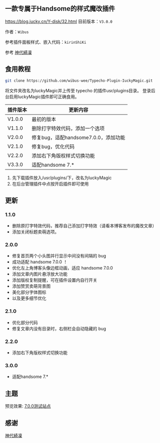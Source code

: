 ## 一款专属于Handsome的样式魔改插件
https://blog.iucky.cn/Y-disk/32.html
目前版本：`V3.0.0`

作者：`Wibus`

参考插件面板样式、嵌入代码：`kirinShiKi`

参考 [神代綺凜](https://lolico.moe/)

## 食用教程

```bash
git clone https://github.com/wibus-wee/Typecho-Plugin-IuckyMagic.git
```
将文件夹改名为IuckyMagic并上传至 typecho 的插件usr/plugins目录。
登录后台启用IuckyMagic插件即可正确食用。

| 插件版本 | 更新内容                             |
| ------- | ----------------------------------- |
| V1.0.0   | 最初的版本                           |
| V1.1.0   | 删除打字特效代码，添加一个选项       |
| V2.0.0   | 修复bug，适配handsome7.0.0，添加功能 |
| V2.1.0   | 修复bug，优化代码                    |
| V2.2.0   | 添加右下角版权样式切换功能           |
| V3.3.0    | 适配handsome 7.*                  |

1. 先下载插件放入/usr/plugins/下，改名为IuckyMagic
2. 在后台管理插件中点按开启插件即可使用

## 更新

### 1.1.0

- 删除原打字特效代码，推荐自己添加打字特效（请看本博客发布的魔改文章）
- 添加关闭标题卖萌选项。

### 2.0.0

- 修复首页两个小头图并行显示中间没有间隔的 bug
- 成功适配 handsome 7.0.0 ！
- 优化左上角博客头像边框动画，适应 handsome 7.0.0
- 添加文章内图片悬浮放大功能
- 添加版权复制提醒，可在插件设置内自行开关
- 添加赞赏卖萌背景图
- 美化部分字体图标
- 以及更多细节优化

### 2.1.0

- 优化部分代码
- 修复文章内没有目录时，右侧栏会自动隐藏的 bug

### 2.2.0

- 添加右下角版权样式切换功能

### 3.0.0
- 适配handsome 7.*

## 主题

预览效果: [7.0.0测试站点](http://handsome.iucky.cn/)

## 感谢

[神代綺凜](https://moe.best/)